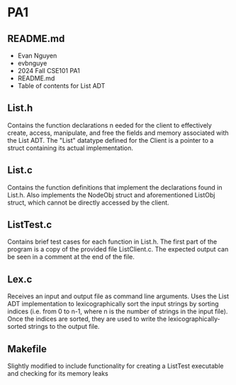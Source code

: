 
# PA1 
## README.md
* Evan Nguyen
* evbnguye
* 2024 Fall CSE101 PA1 
* README.md
* Table of contents for List ADT 

## List.h 
Contains the function declarations n eeded for the client to effectively create, access, manipulate, and free the fields and memory associated with the List ADT. The "List" datatype defined for the Client is a pointer to a struct containing its actual implementation. 
## List.c
Contains the function definitions that implement the declarations found in List.h. Also implements the NodeObj struct and aforementioned ListObj struct, which cannot be directly accessed by the client.
## ListTest.c
Contains brief test cases for each function in List.h. The first part of the program is a copy of the provided file ListClient.c. The expected output can be seen in a comment at the end of the file.   
## Lex.c
Receives an input and output file as command line arguments. Uses the List ADT implementation to lexicographically sort the input strings by sorting indices (i.e. from 0 to n-1, where n is the number of strings in the input file). Once the indices are sorted, they are used to write the lexicographically-sorted strings to the output file.   
## Makefile
Slightly modified to include functionality for creating a ListTest executable and checking for its memory leaks